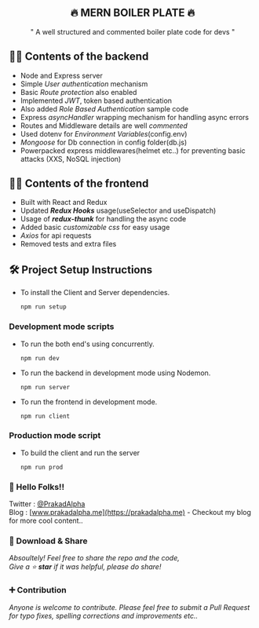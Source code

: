 <h2 align="center">🔥 MERN BOILER PLATE 🔥</h2>

<p align="center">" A well structured and commented boiler plate code for devs "</p>

## 👷‍♂️ Contents of the backend
  - Node and Express server
  - Simple *User authentication* mechanism
  - Basic *Route protection* also enabled
  - Implemented *JWT*, token based authentication 
  - Also added *Role Based Authentication* sample code
  - Express *asyncHandler* wrapping mechanism for handling async errors 
  - Routes and Middleware details are well *commented*
  - Used dotenv for *Environment Variables*(config.env)
  - *Mongoose* for Db connection in config folder(db.js)
  - Powerpacked express middlewares(helmet etc..) for preventing basic attacks (XXS, NoSQL injection)

## 👨‍💻 Contents of the frontend
  - Built with React and Redux
  - Updated __*Redux Hooks*__ usage(useSelector and useDispatch)
  - Usage of *__redux-thunk__* for handling the async code
  - Added basic *customizable css* for easy usage 
  - *Axios* for api requests
  - Removed tests and extra files 

## 🛠 Project Setup Instructions

  - To install the Client and Server dependencies.
    
    ```
    npm run setup
    ```

### Development mode scripts
  
  - To run the both end's using concurrently.
  
    ```
    npm run dev
    ```

  - To run the backend in development mode using Nodemon.
    
    ```
    npm run server
    ```   

  - To run the frontend in development mode.  
    
    ```
    npm run client
    ```  

### Production mode script
  
  - To build the client and run the server

    ```
    npm run prod
    ```

### 🤝 Hello Folks!!
Twitter : [@PrakadAlpha](https://twitter.com/PrakadAlpha)   
Blog : [www.prakadalpha.me](https://prakadalpha.me) - Checkout my blog for more cool content..

### 💖 Download & Share
*Absoultely! Feel free to share the repo and the code,  
Give a ⭐ __star__ if it was helpful, please do share!*

### ➕ Contribution
*Anyone is welcome to contribute. Please feel free to submit a Pull Request for typo fixes, spelling corrections and improvements etc..*
